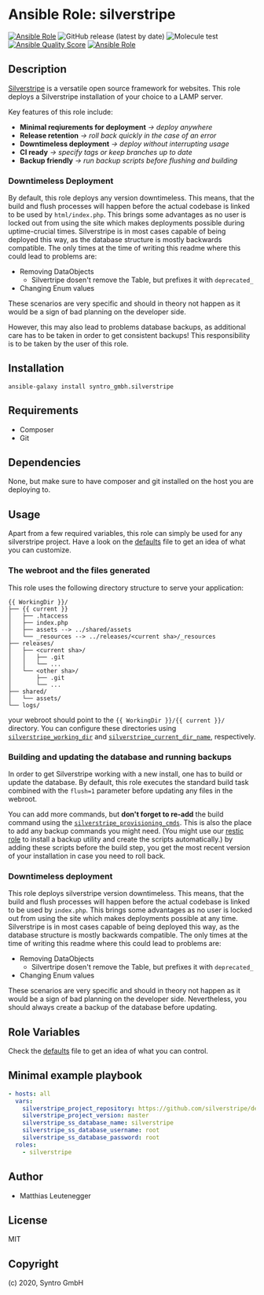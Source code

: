# Ansible Role: silverstripe

[![Ansible Role](https://img.shields.io/ansible/role/51272?logo=ansible)](https://galaxy.ansible.com/syntro_gmbh/silverstripe)
![GitHub release (latest by date)](https://img.shields.io/github/v/release/syntro-opensource/ansible.silverstripe)
![Molecule test](https://github.com/syntro-opensource/ansible.silverstripe/workflows/Molecule%20test/badge.svg)
[![Ansible Quality Score](https://img.shields.io/ansible/quality/51272?logo=ansible)](https://galaxy.ansible.com/syntro_gmbh/silverstripe)
[![Ansible Role](https://img.shields.io/ansible/role/d/51272?color=success&logo=ansible)](https://galaxy.ansible.com/syntro_gmbh/silverstripe)

## Description

[Silverstripe](https://www.silverstripe.org) is a versatile open source framework
for websites. This role deploys a Silverstripe installation of your choice to a
LAMP server.

Key features of this role include:
* **Minimal reqiurements for deployment** *-> deploy anywhere*
* **Release retention** *-> roll back quickly in the case of an error*
* **Downtimeless deployment** *-> deploy without interrupting usage*
* **CI ready** *-> specify tags or keep branches up to date*
* **Backup friendly** *-> run backup scripts before flushing and building*


### Downtimeless Deployment

By default, this role deploys any version downtimeless. This means, that the
build and flush processes will happen before the actual codebase is linked to
be used by `html/index.php`. This brings some advantages as no user is locked
out from using the site which makes deployments possible during uptime-crucial
times. Silverstripe is in most cases capable of being deployed this way, as the
database structure is mostly backwards compatible. The only times at the time of
writing this readme where this could lead to problems are:

* Removing DataObjects
  * Silvertripe dosen't remove the Table, but prefixes it with `deprecated_`
* Changing Enum values

These scenarios are very specific and should in theory not happen as it would
be a sign of bad planning on the developer side.

However, this may also lead to problems database backups, as additional care
has to be taken in order to get consistent backups! This responsibility is
to be taken by the user of this role.


## Installation
```
ansible-galaxy install syntro_gmbh.silverstripe
```

## Requirements

* Composer
* Git

## Dependencies

None, but make sure to have composer and git installed on the host you are deploying to.

## Usage
Apart from a few required variables, this role can simply be used for any
silverstripe project. Have a look on the [defaults](defaults/main.yml) file
to get an idea of what you can customize.

### The webroot and the files generated
This role uses the following directory structure to serve your application:

```
{{ WorkingDir }}/
├── {{ current }}
│   ├── .htaccess
│   ├── index.php
│   ├── assets --> ../shared/assets
│   └── _resources --> ../releases/<current sha>/_resources
├── releases/
│   ├── <current sha>/
│   │   ├── .git
│   │   └── ...
│   └── <other sha>/
│       ├── .git
│       └── ...
├── shared/
│   └── assets/
└── logs/
```

your webroot should point to the `{{ WorkingDir }}/{{ current }}/` directory.
You can configure these directories using [`silverstripe_working_dir`](defaults/main.yml)
and [`silverstripe_current_dir_name`](defaults/main.yml), respectively.


### Building and updating the database and running backups
In order to get Silverstripe working with a new install, one has to build or
update the database. By default, this role executes the standard build
task combined with the `flush=1` parameter before updating any files in the
webroot.

You can add more commands, but **don't forget to re-add** the build command
using the [`silverstripe_provisioning_cmds`](defaults/main.yml). This is also
the place to add any backup commands you might need. (You might use our
[restic role](https://github.com/arillso/ansible.restic) to install a backup
utility and create the scripts automatically.) by adding these scripts before
the build step, you get the most recent version of your installation in case
you need to roll back.

### Downtimeless deployment
This role deploys silverstripe version downtimeless. This means, that the
build and flush processes will happen before the actual codebase is linked to
be used by `index.php`. This brings some advantages as no user is locked
out from using the site which makes deployments possible at any time.
Silverstripe is in most cases capable of being deployed this way, as the
database structure is mostly backwards compatible. The only times at the time of
writing this readme where this could lead to problems are:

* Removing DataObjects
  * Silvertripe dosen't remove the Table, but prefixes it with `deprecated_`
* Changing Enum values

These scenarios are very specific and should in theory not happen as it would
be a sign of bad planning on the developer side. Nevertheless, you should always
create a backup of the database before updating.


## Role Variables
Check the [defaults](defaults/main.yml) file to get an idea of what you can
control.

## Minimal example playbook

```yaml
- hosts: all
  vars:
    silverstripe_project_repository: https://github.com/silverstripe/demo.silverstripe.org
    silverstripe_project_version: master
    silverstripe_ss_database_name: silverstripe
    silverstripe_ss_database_username: root
    silverstripe_ss_database_password: root
  roles:
    - silverstripe
```


## Author

- Matthias Leutenegger

## License

MIT

## Copyright

(c) 2020, Syntro GmbH
